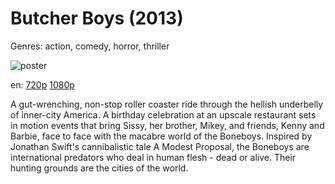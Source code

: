 # Butcher Boys (2013)

Genres: action, comedy, horror, thriller

![poster](http://image.tmdb.org/t/p/w500/czIgwjChUogITFGQ2vhkjT6WBOs.jpg)

en:
  [720p](magnet:?xt=urn:btih:5FAC6ADDB24253B30BE024AA798603998FB89396&tr=udp://glotorrents.pw:6969/announce&tr=udp://tracker.opentrackr.org:1337/announce&tr=udp://torrent.gresille.org:80/announce&tr=udp://tracker.openbittorrent.com:80&tr=udp://tracker.coppersurfer.tk:6969&tr=udp://tracker.leechers-paradise.org:6969&tr=udp://p4p.arenabg.ch:1337&tr=udp://tracker.internetwarriors.net:1337)
  [1080p](magnet:?xt=urn:btih:0CBBFF9BAD2E9AA70A65D0821430D560FE55C5DF&tr=udp://glotorrents.pw:6969/announce&tr=udp://tracker.opentrackr.org:1337/announce&tr=udp://torrent.gresille.org:80/announce&tr=udp://tracker.openbittorrent.com:80&tr=udp://tracker.coppersurfer.tk:6969&tr=udp://tracker.leechers-paradise.org:6969&tr=udp://p4p.arenabg.ch:1337&tr=udp://tracker.internetwarriors.net:1337)
  


A gut-wrenching, non-stop roller coaster ride through the hellish underbelly of inner-city America. A birthday celebration at an upscale restaurant sets in motion events that bring Sissy, her brother, Mikey, and friends, Kenny and Barbie, face to face with the macabre world of the Boneboys. Inspired by Jonathan Swift's cannibalistic tale A Modest Proposal, the Boneboys are international predators who deal in human flesh - dead or alive. Their hunting grounds are the cities of the world.
